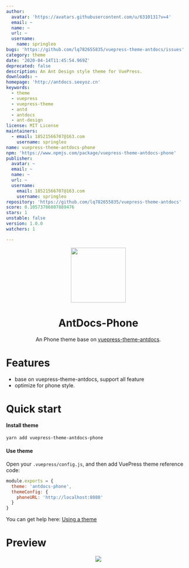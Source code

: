 ```yaml
---
author:
  avatar: 'https://avatars.githubusercontent.com/u/6310131?v=4'
  email: ~
  name: ~
  url: ~
  username:
    name: springleo
bugs: 'https://github.com/lq782655835/vuepress-theme-antdocs/issues'
category: theme
date: '2020-04-14T11:45:54.969Z'
deprecated: false
description: An Ant Design style theme for VuePress.
downloads: ~
homepage: 'http://antdocs.seeyoz.cn'
keywords:
  - theme
  - vuepress
  - vuepress-theme
  - antd
  - antdocs
  - ant-design
license: MIT License
maintainers:
  - email: 18521566707@163.com
    username: springleo
name: vuepress-theme-antdocs-phone
npm: 'https://www.npmjs.com/package/vuepress-theme-antdocs-phone'
publisher:
  avatar: ~
  email: ~
  name: ~
  url: ~
  username:
    email: 18521566707@163.com
    username: springleo
repository: 'https://github.com/lq782655835/vuepress-theme-antdocs'
score: 0.10573786807889476
stars: 1
unstable: false
version: 1.0.0
watchers: 1

---
```


<div align="center"><img src="https://s2.ax1x.com/2020/02/27/3aIcDK.png" height = "150" /></div>

<h1 align="center">AntDocs-Phone</h1>

<div align="center">

An Phone theme base on [vuepress-theme-antdocs](https://github.com/zpfz/vuepress-theme-antdocs).

</div>

# Features
- base on vuepress-theme-antdocs, support all feature
- optimize for phone style.

# Quick start

#### Install theme

```sh
yarn add vuepress-theme-antdocs-phone
```

#### Use theme  

Open your `.vuepress/config.js`, and then add VuePress theme reference code:
```js
module.exports = {
  theme: 'antdocs-phone',
  themeConfig: {
    phoneURL: 'http://localhost:8080'
  }
}
```
You can get help here: [Using a theme](https://vuepress.vuejs.org/theme/using-a-theme.html#theme-shorthand)

# Preview

<p align="center"><img src="https://user-images.githubusercontent.com/6310131/79222217-bc1f2b00-7e89-11ea-834c-9212dbda32e0.png"/></p>


